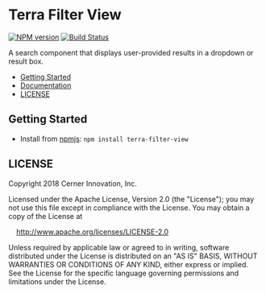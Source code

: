 # Terra Filter View


[![NPM version](http://img.shields.io/npm/v/terra-filter-view.svg)](https://www.npmjs.org/package/terra-filter-view)
[![Build Status](https://travis-ci.org/cerner/terra-core.svg?branch=master)](https://travis-ci.org/cerner/terra-core)

A search component that displays user-provided results in a dropdown or result box.

- [Getting Started](#getting-started)
- [Documentation](https://github.com/cerner/terra-core/tree/master/packages/terra-filter-view/docs)
- [LICENSE](#license)

## Getting Started

- Install from [npmjs](https://www.npmjs.com): `npm install terra-filter-view`

## LICENSE

Copyright 2018 Cerner Innovation, Inc.

Licensed under the Apache License, Version 2.0 (the "License"); you may not use this file except in compliance with the License. You may obtain a copy of the License at

&nbsp;&nbsp;&nbsp;&nbsp;http://www.apache.org/licenses/LICENSE-2.0

Unless required by applicable law or agreed to in writing, software distributed under the License is distributed on an "AS IS" BASIS, WITHOUT WARRANTIES OR CONDITIONS OF ANY KIND, either express or implied. See the License for the specific language governing permissions and limitations under the License.
